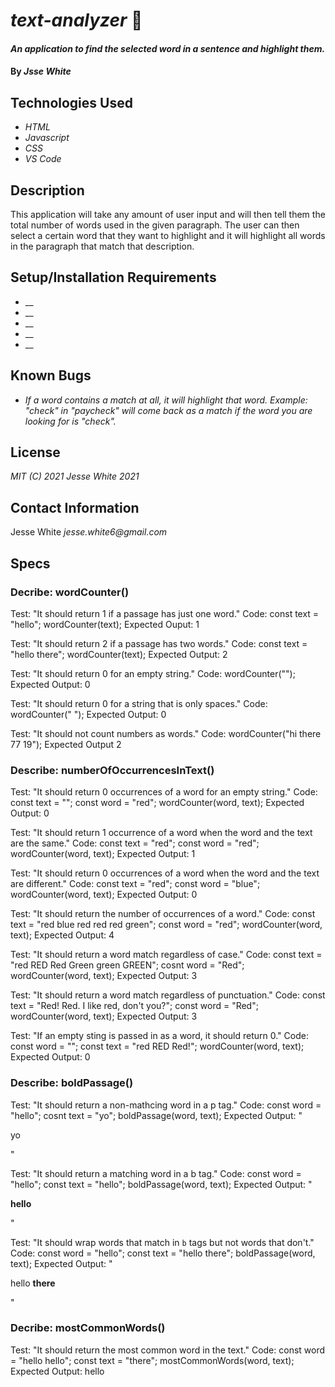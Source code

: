 # _text-analyzer_ 🎹
#### _An application to find the selected word in a sentence and highlight them._
#### By _Jsse White_
## Technologies Used
* _HTML_
* _Javascript_
* _CSS_
* _VS Code_
## Description
This application will take any amount of user input and will then tell them the total number of words used in the given paragraph. The user can then select a certain word that they want to highlight and it will highlight all words in the paragraph that match that description.
## Setup/Installation Requirements
* __
* __
* __
* __
* __
## Known Bugs
* _If a word contains a match at all, it will highlight that word. Example: "check" in "paycheck" will come back as a match if the word you are looking for is "check"._
## License
_MIT (C) 2021 Jesse White 2021_
## Contact Information
Jesse White _jesse.white6@gmail.com_

## Specs

### Decribe: wordCounter()

Test: "It should return 1 if a passage has just one word."
Code:
const text = "hello";
wordCounter(text);
Expected Ouput: 1

Test: "It should return 2 if a passage has two words."
Code:
const text = "hello there";
wordCounter(text);
Expected Output: 2

Test: "It should return 0 for an empty string."
Code: wordCounter("");
Expected Output: 0

Test: "It should return 0 for a string that is only spaces."
Code: wordCounter("            ");
Expected Output: 0

Test: "It should not count numbers as words."
Code: wordCounter("hi there 77 19");
Expected Output 2

### Describe: numberOfOccurrencesInText()

Test: "It should return 0 occurrences of a word for an empty string."
Code:
const text = "";
const word = "red";
wordCounter(word, text);
Expected Output: 0

Test: "It should return 1 occurrence of a word when the word and the text are the same."
Code:
const text = "red";
const word = "red";
wordCounter(word, text);
Expected Output: 1

Test: "It should return 0 occurrences of a word when the word and the text are different."
Code:
const text = "red";
const word = "blue";
wordCounter(word, text);
Expected Output: 0

Test: "It should return the number of occurrences of a word."
Code:
const text = "red blue red red red green";
const word = "red";
wordCounter(word, text);
Expected Output: 4

Test: "It should return a word match regardless of case."
Code:
const text = "red RED Red Green green GREEN";
cosnt word = "Red";
wordCounter(word, text);
Expected Output: 3

Test: "It should return a word match regardless of punctuation."
Code:
const text = "Red! Red. I like red, don't you?";
const word = "Red";
wordCounter(word, text);
Expected Output: 3

Test: "If an empty sting is passed in as a word, it should return 0."
Code:
const word = "";
const text = "red RED Red!";
wordCounter(word, text);
Expected Output: 0

### Describe: boldPassage()

Test: "It should return a non-mathcing word in a p tag."
Code:
const word = "hello";
cosnt text = "yo";
boldPassage(word, text);
Expected Output: "<p>yo</p>"

Test: "It should return a matching word in a b tag."
Code:
const word = "hello";
const text = "hello";
boldPassage(word, text);
Expected Output: "<p><b>hello</b></p>"

Test: "It should wrap words that match in `b` tags but not words that don't."
Code:
const word = "hello";
const text = "hello there";
boldPassage(word, text);
Expected Output: "<p>hello <b>there</b></p>"

### Decribe: mostCommonWords()

Test: "It should return the most common word in the text."
Code:
const word = "hello hello";
const text = "there";
mostCommonWords(word, text);
Expected Output: hello
